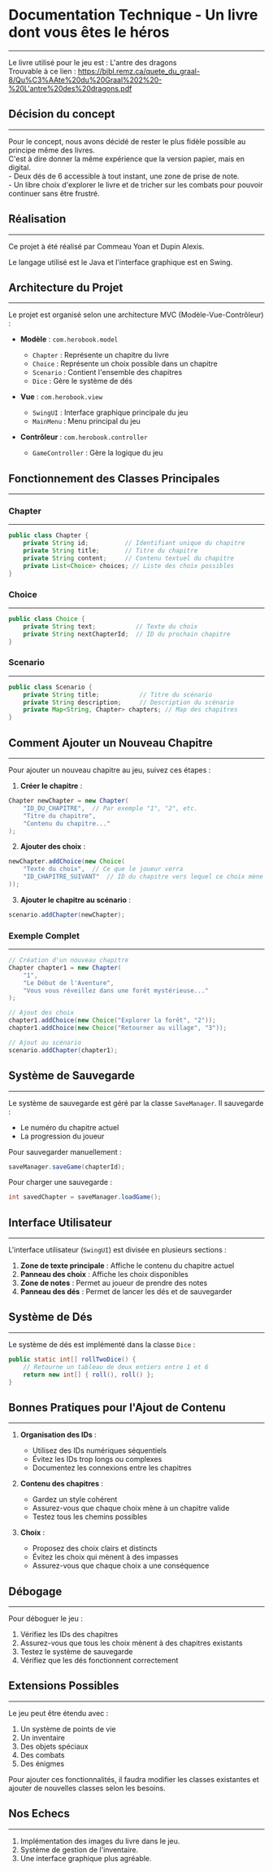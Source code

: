 # Documentation Technique - Un livre dont vous êtes le héros
----------------------------------------

Le livre utilisé pour le jeu est : L'antre des dragons  
Trouvable à ce lien : https://bibl.remz.ca/quete_du_graal-8/Qu%C3%AAte%20du%20Graal%202%20-%20L'antre%20des%20dragons.pdf  


## Décision du concept
-------------------

Pour le concept, nous avons décidé de rester le plus fidèle possible au principe même des livres.  
C'est à dire donner la même expérience que la version papier, mais en digital.  
    - Deux dés de 6 accessible à tout instant, une zone de prise de note.  
    - Un libre choix d'explorer le livre et de tricher sur les combats pour pouvoir continuer sans être frustré.  

## Réalisation
------------

Ce projet à été réalisé par Commeau Yoan et Dupin Alexis.

Le langage utilisé est le Java et l'interface graphique est en Swing.

## Architecture du Projet
-----------------------

Le projet est organisé selon une architecture MVC (Modèle-Vue-Contrôleur) :

- **Modèle** : `com.herobook.model`
  - `Chapter` : Représente un chapitre du livre
  - `Choice` : Représente un choix possible dans un chapitre
  - `Scenario` : Contient l'ensemble des chapitres
  - `Dice` : Gère le système de dés

- **Vue** : `com.herobook.view`
  - `SwingUI` : Interface graphique principale du jeu
  - `MainMenu` : Menu principal du jeu

- **Contrôleur** : `com.herobook.controller`
  - `GameController` : Gère la logique du jeu

## Fonctionnement des Classes Principales
--------------------------------------

### Chapter
--------
```java
public class Chapter {
    private String id;          // Identifiant unique du chapitre
    private String title;       // Titre du chapitre
    private String content;     // Contenu textuel du chapitre
    private List<Choice> choices; // Liste des choix possibles
}
```

### Choice
--------
```java
public class Choice {
    private String text;           // Texte du choix
    private String nextChapterId;  // ID du prochain chapitre
}
```

### Scenario
----------
```java
public class Scenario {
    private String title;           // Titre du scénario
    private String description;     // Description du scénario
    private Map<String, Chapter> chapters; // Map des chapitres
}
```

## Comment Ajouter un Nouveau Chapitre
----------------------------------

Pour ajouter un nouveau chapitre au jeu, suivez ces étapes :

1. **Créer le chapitre** :
```java
Chapter newChapter = new Chapter(
    "ID_DU_CHAPITRE",  // Par exemple "1", "2", etc.
    "Titre du chapitre",
    "Contenu du chapitre..."
);
```

2. **Ajouter des choix** :
```java
newChapter.addChoice(new Choice(
    "Texte du choix",  // Ce que le joueur verra
    "ID_CHAPITRE_SUIVANT"  // ID du chapitre vers lequel ce choix mène
));
```

3. **Ajouter le chapitre au scénario** :
```java
scenario.addChapter(newChapter);
```

### Exemple Complet
----------------
```java
// Création d'un nouveau chapitre
Chapter chapter1 = new Chapter(
    "1",
    "Le Début de l'Aventure",
    "Vous vous réveillez dans une forêt mystérieuse..."
);

// Ajout des choix
chapter1.addChoice(new Choice("Explorer la forêt", "2"));
chapter1.addChoice(new Choice("Retourner au village", "3"));

// Ajout au scénario
scenario.addChapter(chapter1);
```

## Système de Sauvegarde
---------------------

Le système de sauvegarde est géré par la classe `SaveManager`. Il sauvegarde :
- Le numéro du chapitre actuel
- La progression du joueur

Pour sauvegarder manuellement :
```java
saveManager.saveGame(chapterId);
```

Pour charger une sauvegarde :
```java
int savedChapter = saveManager.loadGame();
```

## Interface Utilisateur
---------------------

L'interface utilisateur (`SwingUI`) est divisée en plusieurs sections :

1. **Zone de texte principale** : Affiche le contenu du chapitre actuel
2. **Panneau des choix** : Affiche les choix disponibles
3. **Zone de notes** : Permet au joueur de prendre des notes
4. **Panneau des dés** : Permet de lancer les dés et de sauvegarder

## Système de Dés
--------------

Le système de dés est implémenté dans la classe `Dice` :
```java
public static int[] rollTwoDice() {
    // Retourne un tableau de deux entiers entre 1 et 6
    return new int[] { roll(), roll() };
}
```

## Bonnes Pratiques pour l'Ajout de Contenu
----------------------------------------

1. **Organisation des IDs** :
   - Utilisez des IDs numériques séquentiels
   - Évitez les IDs trop longs ou complexes
   - Documentez les connexions entre les chapitres

2. **Contenu des chapitres** :
   - Gardez un style cohérent
   - Assurez-vous que chaque choix mène à un chapitre valide
   - Testez tous les chemins possibles

3. **Choix** :
   - Proposez des choix clairs et distincts
   - Évitez les choix qui mènent à des impasses
   - Assurez-vous que chaque choix a une conséquence

## Débogage
---------

Pour déboguer le jeu :
1. Vérifiez les IDs des chapitres
2. Assurez-vous que tous les choix mènent à des chapitres existants
3. Testez le système de sauvegarde
4. Vérifiez que les dés fonctionnent correctement

## Extensions Possibles
--------------------

Le jeu peut être étendu avec :
1. Un système de points de vie
2. Un inventaire
3. Des objets spéciaux
4. Des combats
5. Des énigmes

Pour ajouter ces fonctionnalités, il faudra modifier les classes existantes et ajouter de nouvelles classes selon les besoins. 

## Nos Echecs
----------

1. Implémentation des images du livre dans le jeu.
2. Système de gestion de l'inventaire.
3. Une interface graphique plus agréable.